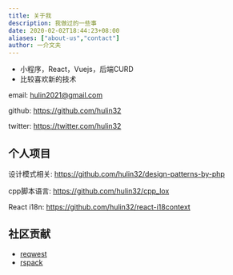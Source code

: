 ```yaml
---
title: 关于我
description: 我做过的一些事
date: 2020-02-02T18:44:23+08:00
aliases: ["about-us","contact"]
author: 一介文夫
---
```


- 小程序，React，Vuejs，后端CURD
- 比较喜欢新的技术

email: hulin2021@gmail.com

github: https://github.com/hulin32

twitter: https://twitter.com/hulin32


## 个人项目

设计模式相关: https://github.com/hulin32/design-patterns-by-php

cpp脚本语言: https://github.com/hulin32/cpp_lox

React i18n: https://github.com/hulin32/react-i18context


## 社区贡献
- [reqwest](https://github.com/seanmonstar/reqwest/pulls?q=is%3Apr+author%3Ahulin32+is%3Aclosed)
- [rspack](https://github.com/web-infra-dev/rspack/pulls?q=is%3Apr+author%3Ahulin32+is%3Aclosed)

